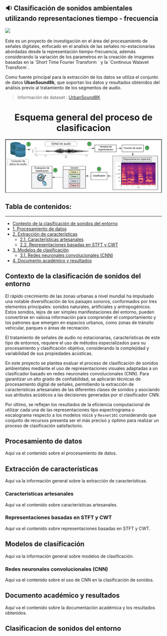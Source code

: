 

##  :sound:  Clasificación de sonidos ambientales utilizando representaciones tiempo - frecuencia
   <p align="left">
   <img src="https://img.shields.io/badge/STATUS-Activo-green">
   </p>
Este es un proyecto de investigación en el área del procesamiento de señales digitales, enfocado en el analisis de las señales no-estacionarias abordadas desde la representación tiempo-frecuencia, además considerando la variación  de los parametros en la creación de imagenes basadas en la `Short Time Fourier Transform ` y la `Continous Walavet Transform`.

Como fuente principal para la extracción de los datos se utiliza el conjunto de datos **UbanSound8k**, que soportan los datos y resultados obtenidos del análisis previo al tratamiento de los segmentos de audio.
> Información de dataset :  [UrbanSound8K](https://urbansounddataset.weebly.com/urbansound8k.html)

<h1 align="center"> Esquema general del proceso de clasificacion </h1>
<p align="center"><img src = "Imagenes/D-Fondo-Claro.png"> </p>

## Tabla de contenidos:
---
- [Contexto de la clasificación de sonidos del entorno](#contexto-de-la-clasificación-de-sonidos-del-entorno)  
- [1. Procesamiento de datos](#procesamiento-de-datos)  
- [2. Extracción de características](#extracción-de-características)  
  - [2.1. Características artesanales](#características-artesanales)  
  - [2.2. Representaciones basadas en STFT y CWT](#representaciones-basadas-en-stft-y-cwt)  
- [3. Modelos de clasificación](#modelos-de-clasificación)  
  - [3.1. Redes neuronales convolucionales (CNN)](#redes-neuronales-convolucionales-cnn)  
- [4. Documento académico y resultados](#documento-académico-y-resultados)  



## Contexto de la clasificación de sonidos del entorno
El rápido crecimiento de las zonas urbanas a nivel mundial ha impulsado una notable diversificación de los paisajes sonoros, conformados por tres elementos principales: sonidos naturales, artificiales y antropogénicos. Estos sonidos, lejos de ser simples manifestaciones del entorno, pueden convertirse en valiosa información para comprender el comportamiento y los patrones que emergen en espacios urbanos, como zonas de tránsito vehicular, parques o áreas de recreación.

El tratamiento de señales de audio no estacionarias, características de este tipo de entornos, requiere el uso de métodos especializados para su procesamiento y clasificación objetiva, considerando la complejidad y variabilidad de sus propiedades acústicas.

En este proyecto se plantea evaluar el proceso de clasificación de sonidos ambientales mediante el uso de representaciones visuales adaptadas a un clasificador basado en redes neuronales convolucionales (CNN). Para garantizar un alto grado de confiabilidad, se aplicarán técnicas de procesamiento digital de señales, permitiendo la extracción de características artesanales de las diferentes clases de sonidos y asociando sus atributos acústicos a las decisiones generadas por el clasificador CNN.

Por último, se reflejan los resultados de la eficiencia computacional  de utilizar  cada una de las representaciones tipo espectrograma o escalograma respecto a los modelos `VGG16`  y `Resnet101` considerando que conjunto de recursos presenta ser el más precisó y óptimo para realizar un proceso de clasificación satisfactorio.

## Procesamiento de datos
Aquí va el contenido sobre el procesamiento de datos.

## Extracción de características
Aquí va la información general sobre la extracción de características.

### Características artesanales
Aquí va el contenido sobre características artesanales.

### Representaciones basadas en STFT y CWT
Aquí va el contenido sobre representaciones basadas en STFT y CWT.

## Modelos de clasificación
Aquí va la información general sobre modelos de clasificación.

### Redes neuronales convolucionales (CNN)
Aquí va el contenido sobre el uso de CNN en la clasificación de sonidos.

## Documento académico y resultados
Aquí va el contenido sobre la documentación académica y los resultados obtenidos.






























## Clasificacion de sonidos del entorno
